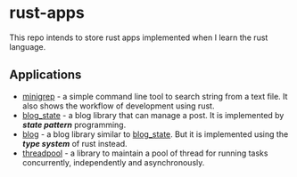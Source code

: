 rust-apps
===

This repo intends to store rust apps implemented when I learn
the rust language.

Applications
---

* [minigrep](./minigrep) - a simple command line tool to search string
from a text file. It also shows the workflow of development using rust.
* [blog_state](./blog_state) - a blog library that can manage a post.
It is implemented by ***state pattern*** programming.
* [blog](./blog) - a blog library similar to [blog_state](./blog_state).
But it is implemented using the ***type system*** of rust instead.
* [threadpool](./threadpool) - a library to maintain a pool of thread
for running tasks concurrently, independently and asynchronously.

